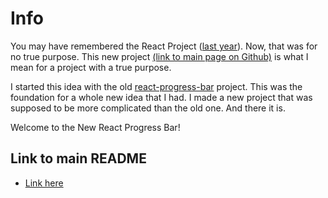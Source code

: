 # Info

You may have remembered the React Project ([last year](https://github.com/zixuan75/react-project)). Now, that was for no true purpose. This new project [(link to main page on Github)](https://github.com/zixuan75/new-react-progress-bar) is what I mean for a project with a true purpose.

I started this idea with the old [react-progress-bar](https://github.com/zixuan75/react-progress-bar) project. This was the foundation for a whole new idea that I had.
I made a new project that was supposed to be more complicated than the old one. And there it is.

Welcome to the New React Progress Bar!

## Link to main README

- [Link here](https://zixuan75.github.io/new-react-progress-bar)
